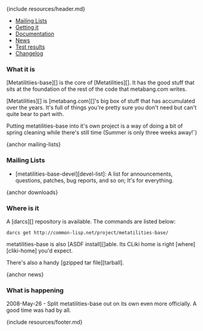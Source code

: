 {include resources/header.md}

<div class="contents">
<div class="system-links">

  * [Mailing Lists][3]
  * [Getting it][4]
  * [Documentation][5]
  * [News][6]
  * [Test results][tr]
  * [Changelog][7]

   [3]: #mailing-lists
   [4]: #downloads
   [5]: documentation/ "documentation link"
   [6]: #news
   [7]: changelog.html
   [tr]: test-report.html
   
</div>
<div class="system-description">

### What it is

[Metatilitiies-base][] is the core of [Metatilities][]. It
has the good stuff that sits at the foundation of the rest of
the code that metabang.com writes.

[Metatilities][] is [metabang.com][]'s big box of stuff that
has accumulated over the years. It's full of things you're 
pretty sure you don't need but can't quite bear to part with. 

Putting metatilities-base into it's own project is a way of
doing a bit of spring cleaning while there's still time
(Summer is only three weeks away!˘)

{anchor mailing-lists}

### Mailing Lists

  * [metatilities-base-devel][devel-list]: A list for
    announcements, questions, patches, bug reports, and so
    on; It's for everything.

{anchor downloads}

### Where is it

A [darcs][] repository is available. The commands are listed below:

    darcs get http://common-lisp.net/project/metatilities-base/

metatilities-base is also [ASDF install][]able. Its CLiki
home is right [where][cliki-home] you'd expect.

There's also a handy [gzipped tar file][tarball].


{anchor news}

### What is happening

2008-May-26 - Split metatilities-base out on its own even
more officially. A good time was had by all.

</div> </div>

{include resources/footer.md}

